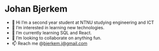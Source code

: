 # Johan Bjerkem

- 👋 Hi I’m a second year student at NTNU studying engineering and ICT
- 👀 I’m interested in learning new technologies.
- 🌱 I’m currently learning SQL and React.
- 💞️ I’m looking to collaborate on anything fun.
- 📫 Reach me @bjerkem.j@gmail.com

<!---
bjerkemj/bjerkemj is a ✨ special ✨ repository because its `README.md` (this file) appears on your GitHub profile.
You can click the Preview link to take a look at your changes.
--->
